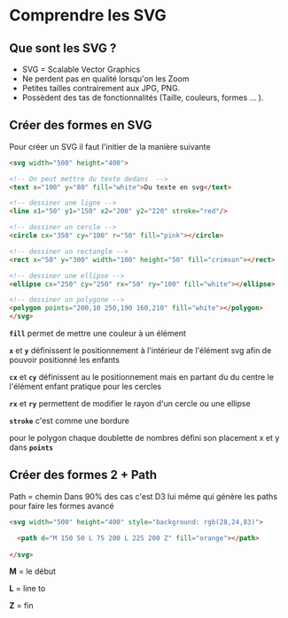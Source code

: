 # Comprendre les SVG 

## Que sont les SVG ?

- SVG = Scalable Vector Graphics 
- Ne perdent pas en qualité lorsqu'on les Zoom
- Petites tailles contrairement aux JPG, PNG.
- Possèdent des tas de fonctionnalités (Taille, couleurs, formes ... ).


## Créer des formes en SVG

Pour créer un SVG il faut l'initier de la manière suivante 

```html
<svg width="500" height="400"> 

<!-- On peut mettre du texte dedans  -->
<text x="100" y="80" fill="white">Du texte en svg</text>

<!-- dessiner une ligne -->
<line x1="50" y1="150" x2="200" y2="220" stroke="red"/>

<!-- dessiner un cercle -->
<circle cx="350" cy="100" r="50" fill="pink"></circle>

<!-- dessiner un rectangle -->
<rect x="50" y="300" width="100" height="50" fill="crimson"></rect>

<!-- dessiner une ellipse -->
<ellipse cx="250" cy="250" rx="50" ry="100" fill="white"></ellipse>

<!-- dessiner un polygone -->
<polygon points="200,10 250,190 160,210" fill="white"></polygon>
</svg>
```

**``fill``** permet de mettre une couleur à un élément

**``x``** et **``y``** définissent le positionnement à l'intérieur de l'élément svg afin de pouvoir positionné les enfants

**``cx``** et **``cy``** définissent au le positionnement mais en partant du du centre le l'élément enfant pratique pour les cercles

**``rx``** et **``ry``** permettent de modifier le rayon d'un cercle ou une ellipse

**``stroke``** c'est comme une bordure

pour le polygon chaque doublette de nombres défini son placement x et y dans **``points``**  


## Créer des formes 2 + Path

Path = chemin
Dans 90% des cas c'est D3 lui même qui génère les paths pour faire les formes avancé
```html
<svg width="500" height="400" style="background: rgb(28,24,83)">

  <path d="M 150 50 L 75 200 L 225 200 Z" fill="orange"></path>
    
</svg>
```

**M** = le début 

**L** = line to

**Z** = fin